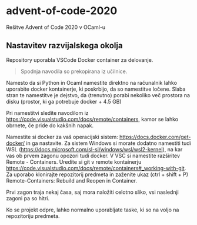 # advent-of-code-2020
Rešitve Advent of Code 2020 v OCaml-u

## Nastavitev razvijalskega okolja

Repository uporabla VSCode Docker container za delovanje.

> Spodnja navodila so prekopirana iz učilnice.

Namesto da si Python in Ocaml namestite direktno na računalnik lahko uporabite docker kontainerje, ki poskrbijo, da so namestitve ločene. Slaba stran te namestitve je dejstvo, da (trenutno) porabi nekoliko več prostora na disku (prostor, ki ga potrebuje docker + 4.5 GB)

Pri namestitvi sledite navodilom iz https://code.visualstudio.com/docs/remote/containers, kamor se lahko obrnete, če pride do kakšnih napak.

Namestite si docker za vaš operacijski sistem: https://docs.docker.com/get-docker/ in ga nastavite. Za sistem Windows si morate dodatno namestiti tudi WSL (https://docs.microsoft.com/sl-si/windows/wsl/wsl2-kernel), na kar vas ob prvem zagonu opozori tudi docker.
V VSC si namestite razširitev Remote - Containers.
Uredite si git v remote kontainerju https://code.visualstudio.com/docs/remote/containers#_working-with-git.
Za uporabo klonirajte repozitorij predmeta in zaženite ukaz (ctrl + shift + P) Remote-Containers: Rebuild and Reopen in Container.

Prvi zagon traja nekaj časa, saj mora naložiti celotno sliko, vsi naslednji zagoni pa so hitri.

Ko se projekt odpre, lahko normalno uporabljate taske, ki so na voljo na repozitoriju predmeta.